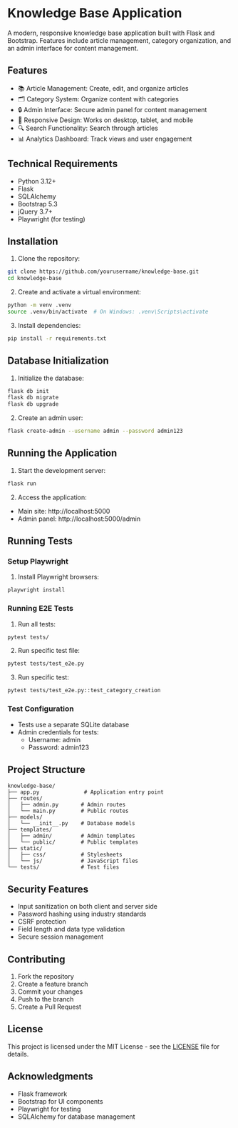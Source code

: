 # Knowledge Base Application

A modern, responsive knowledge base application built with Flask and Bootstrap. Features include article management, category organization, and an admin interface for content management.

## Features

- 📚 Article Management: Create, edit, and organize articles
- 🗂️ Category System: Organize content with categories
- 🔒 Admin Interface: Secure admin panel for content management
- 📱 Responsive Design: Works on desktop, tablet, and mobile
- 🔍 Search Functionality: Search through articles
- 📊 Analytics Dashboard: Track views and user engagement

## Technical Requirements

- Python 3.12+
- Flask
- SQLAlchemy
- Bootstrap 5.3
- jQuery 3.7+
- Playwright (for testing)

## Installation

1. Clone the repository:
```bash
git clone https://github.com/yourusername/knowledge-base.git
cd knowledge-base
```

2. Create and activate a virtual environment:
```bash
python -m venv .venv
source .venv/bin/activate  # On Windows: .venv\Scripts\activate
```

3. Install dependencies:
```bash
pip install -r requirements.txt
```

## Database Initialization

1. Initialize the database:
```bash
flask db init
flask db migrate
flask db upgrade
```

2. Create an admin user:
```bash
flask create-admin --username admin --password admin123
```

## Running the Application

1. Start the development server:
```bash
flask run
```

2. Access the application:
- Main site: http://localhost:5000
- Admin panel: http://localhost:5000/admin

## Running Tests

### Setup Playwright

1. Install Playwright browsers:
```bash
playwright install
```

### Running E2E Tests

1. Run all tests:
```bash
pytest tests/
```

2. Run specific test file:
```bash
pytest tests/test_e2e.py
```

3. Run specific test:
```bash
pytest tests/test_e2e.py::test_category_creation
```

### Test Configuration

- Tests use a separate SQLite database
- Admin credentials for tests:
  - Username: admin
  - Password: admin123

## Project Structure

```
knowledge-base/
├── app.py              # Application entry point
├── routes/            
│   ├── admin.py       # Admin routes
│   └── main.py        # Public routes
├── models/            
│   └── __init__.py    # Database models
├── templates/
│   ├── admin/         # Admin templates
│   └── public/        # Public templates
├── static/
│   ├── css/           # Stylesheets
│   └── js/            # JavaScript files
└── tests/             # Test files
```

## Security Features

- Input sanitization on both client and server side
- Password hashing using industry standards
- CSRF protection
- Field length and data type validation
- Secure session management

## Contributing

1. Fork the repository
2. Create a feature branch
3. Commit your changes
4. Push to the branch
5. Create a Pull Request

## License

This project is licensed under the MIT License - see the [LICENSE](LICENSE) file for details.

## Acknowledgments

- Flask framework
- Bootstrap for UI components
- Playwright for testing
- SQLAlchemy for database management
